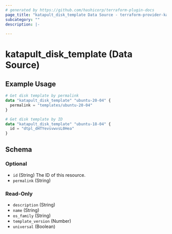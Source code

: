 ```yaml
---
# generated by https://github.com/hashicorp/terraform-plugin-docs
page_title: "katapult_disk_template Data Source - terraform-provider-katapult"
subcategory: ""
description: |-
  
---
```


# katapult_disk_template (Data Source)



## Example Usage

```terraform
# Get disk template by permalink
data "katapult_disk_template" "ubuntu-20-04" {
  permalink = "templates/ubuntu-20-04"
}

# Get disk template by ID
data "katapult_disk_template" "ubuntu-18-04" {
  id = "dtpl_dHTYevsvwvsL0Hea"
}
```

<!-- schema generated by tfplugindocs -->
## Schema

### Optional

- `id` (String) The ID of this resource.
- `permalink` (String)

### Read-Only

- `description` (String)
- `name` (String)
- `os_family` (String)
- `template_version` (Number)
- `universal` (Boolean)
